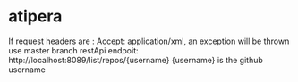 # atipera

If request headers are : Accept: application/xml, an exception will be thrown
use master branch
restApi endpoit: http://localhost:8089/list/repos/{username}
{username} is the github username 
